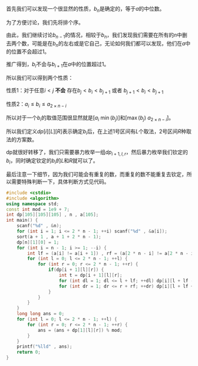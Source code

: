 首先我们可以发现一个很显然的性质，$b_n$是确定的，等于$a$的中位数。

为了方便讨论，我们先将排个序。

由此，我们继续讨论$b_{n-1}$的情况，相较于$b_n$，我们发现我们需要在所有的$n$中删去两个数，可能是在$b_n$的左右或是它自己，无论如何我们都可以发现，他们在$a$中的位置不会超过$1$。

推广得到，$b_i$不会与$b_{i+1}$在$a$中的位置超过$1$。

所以我们可以得到两个性质：

性质1：对于任意$i < j$ **不会** 存在$b_j < b_i < b_{j+1}$ 或者 $b_{j+1} < b_i < b_{j + 1}$

性质2：$a_i \leq b_i \leq a_{2 \times n - i}$

所以对于一个$b_i$的取值范围很显然就是$[a_i ~ \min(b_j)]$和$[\max(b_j) ~ a_{2 \times n - i}]$。

所以我们定义$dp[i][L][R]$表示确定$b_i$后，在上述1号区间有$L$个取法，2号区间$R$种取法的方案数。

dp就很好转移了，我们只需要暴力枚举一组$dp_{i+1,l,r}$，然后暴力枚举我们钦定的$b_i$，同时确定钦定的$b_i$的$L$和$R$就可以了。

最后注意一下细节，因为我们可能会有重复的数，而重复的数不能重复去钦定，所以需要特殊判断一下，具体判断方式见代码。

```cpp
#include <cstdio>
#include <algorithm>
using namespace std;
const int mod = 1e9 + 7;
int dp[105][105][105] , n , a[105];
int main() {
	scanf("%d" , &n);
	for (int i = 1; i <= 2 * n - 1; ++i) scanf("%d" , &a[i]);
	sort(a + 1 , a + 1 + 2 * n - 1);
	dp[n][1][0] = 1;
	for (int i = n - 1; i >= 1; --i) {
		int lf = (a[i] != a[i + 1]) , rf = (a[2 * n - i] != a[2 * n - i - 1]); //判重，重复则不能扩展到我们的备选区间种
		for (int l = 0; l <= 2 * n - 1; ++l) {
			for (int r = 0; r <= 2 * n - 1; ++r) {
				if(dp[i + 1][l][r]) {
					int t = dp[i + 1][l][r];
					for (int dl = 1; dl <= l + lf; ++dl) dp[i][l + lf - dl + 1][r + rf + (dl > 1)] += t , dp[i][l + lf - dl + 1][r + rf + (dl > 1)] %= mod;
					for (int dr = 1; dr <= r + rf; ++dr) dp[i][l + lf + 1][r + rf - dr] += t , dp[i][l + lf + 1][r + rf - dr] %= mod;
				}
			}
		}
	} 
	long long ans = 0;
	for (int l = 0; l <= 2 * n - 1; ++l) {
		for (int r = 0; r <= 2 * n - 1; ++r) {
			ans = (ans + dp[1][l][r]) % mod;
		}
	}
	printf("%lld" , ans);
	return 0;
}
```